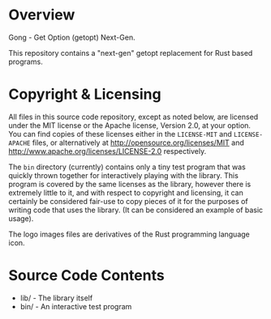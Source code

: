 Overview
========

Gong - Get Option (getopt) Next-Gen.

This repository contains a "next-gen" getopt replacement for Rust based programs.

Copyright & Licensing
=====================

All files in this source code repository, except as noted below, are licensed under the MIT license
or the Apache license, Version 2.0, at your option. You can find copies of these licenses either in
the `LICENSE-MIT` and `LICENSE-APACHE` files, or alternatively at
<http://opensource.org/licenses/MIT> and <http://www.apache.org/licenses/LICENSE-2.0> respectively.

The `bin` directory (currently) contains only a tiny test program that was quickly thrown together
for interactively playing with the library. This program is covered by the same licenses as the
library, however there is extremely little to it, and with respect to copyright and licensing, it
can certainly be considered fair-use to copy pieces of it for the purposes of writing code that uses
the library. (It can be considered an example of basic usage).

The logo images files are derivatives of the Rust programming language icon.

Source Code Contents
====================

 - lib/          - The library itself
 - bin/          - An interactive test program
